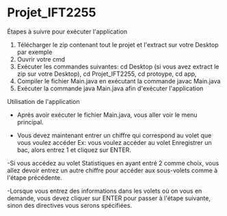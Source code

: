 # Projet_IFT2255

Étapes à suivre pour exécuter l'application

1. Télécharger le zip contenant tout le projet et l'extract sur votre Desktop par exemple
2. Ouvrir votre cmd
3. Exécuter les commandes suivantes: cd Desktop (si vous avez extract le zip sur votre Desktop), 
                                     cd Projet_IFT2255, 
                                     cd protoype, 
                                     cd app, 
4. Compiler le fichier Main.java en exécutant la commande javac Main.java
5. Exécuter la commande java Main.java afin d'exécuter l'application

Utilisation de l'application
- Après avoir exécuter le fichier Main.java, vous aller voir le menu principal.

- Vous devez maintenant entrer un chiffre qui correspond au volet que vous voulez accéder
  Ex: vous voulez accéder au volet Enregistrer un bac, alors entrez 1 et cliquez sur ENTER.
  
-Si vous accédez au volet Statistiques en ayant entré 2 comme choix, vous allez devoir entrez un autre chiffre pour accéder aux sous-volets comme à l'étape     précédente.

-Lorsque vous entrez des informations dans les volets où on vous en demande, vous devez cliquer sur ENTER pour passer à l'étape suivante,
 sinon des directives vous serons spécifiées.
